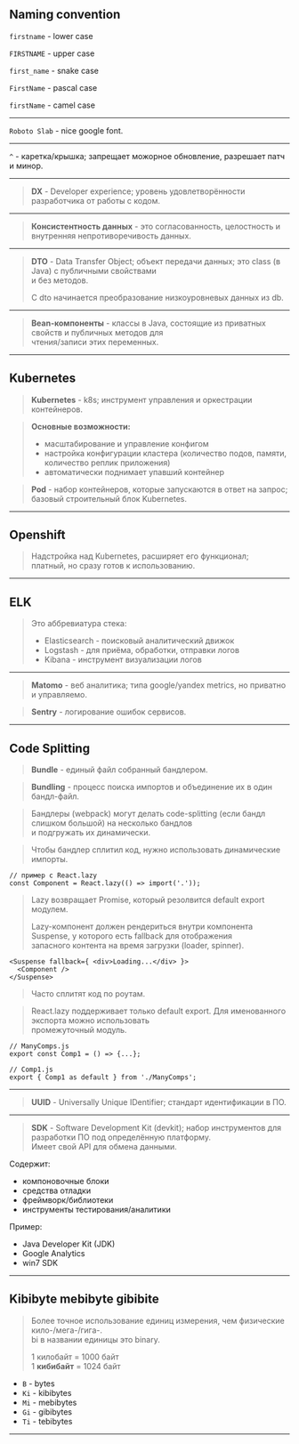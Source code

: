 ## Naming convention

`firstname` - lower case

`FIRSTNAME` - upper case

`first_name` - snake case

`FirstName` - pascal case

`firstName` - camel case

___

`Roboto Slab` - nice google font.

___

`^` - каретка/крышка; запрещает можорное обновление, разрешает патч и минор.

___

> **DX** - Developer experience; уровень удовлетворённости разработчика от работы с кодом.

___

> **Консистентность данных** - это согласованность, целостность и внутренняя непротиворечивость данных.

___

> **DTO** - Data Transfer Object; объект передачи данных; это class (в Java) с публичными свойствами  
> и без методов.  
>
> С dto начинается преобразование низкоуровневых данных из db.

___

> **Bean-компоненты** - классы в Java, состоящие из приватных свойств и публичных методов для  
> чтения/записи этих переменных.

___

## Kubernetes

> **Kubernetes** - k8s; инструмент управления и оркестрации контейнеров.

> **Основные возможности:**
> - масштабирование и управление конфигом  
> - настройка конфигурации кластера (количество подов, памяти, количество реплик приложения)  
> - автоматически поднимает упавший контейнер

> **Pod** - набор контейнеров, которые запускаются в ответ на запрос; базовый строительный блок Kubernetes.

___

## Openshift

> Надстройка над Kubernetes, расширяет его функционал;  
> платный, но сразу готов к использованию.

___

## ELK

> Это аббревиатура стека:  
> - Elasticsearch - поисковый аналитический движок  
> - Logstash - для приёма, обработки, отправки логов  
> - Kibana - инструмент визуализации логов

___

> **Matomo** - веб аналитика; типа google/yandex metrics, но приватно и управляемо.

> **Sentry** - логирование ошибок сервисов.

___

## Code Splitting

> **Bundle** - единый файл собранный бандлером.

> **Bundling** - процесс поиска импортов и объединение их в один бандл-файл.

> Бандлеры (webpack) могут делать code-splitting (если бандл слишком большой) на несколько бандлов  
> и подгружать их динамически.

> Чтобы бандлер сплитил код, нужно использовать динамические импорты.

```
// пример с React.lazy
const Component = React.lazy(() => import('.'));
```

> Lazy возвращает Promise, который резолвится default export модулем.  
>
> Lazy-компонент должен рендериться внутри компонента Suspense, у которого есть fallback для отображения  
> запасного контента на время загрузки (loader, spinner).

```
<Suspense fallback={ <div>Loading...</div> }>
  <Component />
</Suspense>
```

> Часто сплитят код по роутам.

> React.lazy поддерживает только default export. Для именованного экспорта можно использовать  
> промежуточный модуль.

```
// ManyComps.js
export const Comp1 = () => {...};

// Comp1.js
export { Comp1 as default } from './ManyComps';
```

___

> **UUID** - Universally Unique IDentifier; стандарт идентификации в ПО.

___

> **SDK** - Software Development Kit (devkit); набор инструментов для разработки ПО под определённую платформу.  
> Имеет свой API для обмена данными.

Содержит:  
- компоновочные блоки
- средства отладки
- фреймворк/библиотеки
- инструменты тестирования/аналитики

Пример:  
- Java Developer Kit (JDK)
- Google Analytics
- win7 SDK

___

## Kibibyte mebibyte gibibite

> Более точное использование единиц измерения, чем физические кило-/мега-/гига-.  
> bi в названии единицы это binary.
>
> 1 килобайт = 1000 байт  
> 1 **кибибайт** = 1024 байт

- `B` - bytes  
- `Ki` - kibibytes
- `Mi` - mebibytes
- `Gi` - gibibytes
- `Ti` - tebibytes

___


